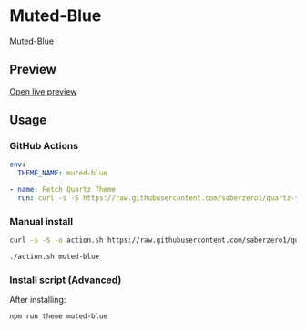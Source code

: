 # Muted-Blue

[Muted-Blue](https://github.com/HasanTheSyrian)

## Preview

[Open live preview](https://quartz-themes.github.io/muted-blue/)

## Usage

### GitHub Actions

```yaml
env:
  THEME_NAME: muted-blue
```

```yaml
- name: Fetch Quartz Theme
  run: curl -s -S https://raw.githubusercontent.com/saberzero1/quartz-themes/master/action.sh | bash -s -- $THEME_NAME
```

### Manual install

```bash
curl -s -S -o action.sh https://raw.githubusercontent.com/saberzero1/quartz-themes/master/action.sh

./action.sh muted-blue
```

### Install script (Advanced)

After installing:

```bash
npm run theme muted-blue
```
